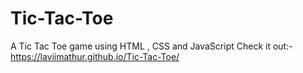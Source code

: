 # Tic-Tac-Toe
A Tic Tac Toe game using HTML , CSS and JavaScript
Check it out:- https://laviimathur.github.io/Tic-Tac-Toe/
